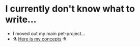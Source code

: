 # I currently don't know what to write...

- I moved out my main pet-project...
- ⚗️ [Here is my concepts](https://github.com/JSConcept) ⚗️
